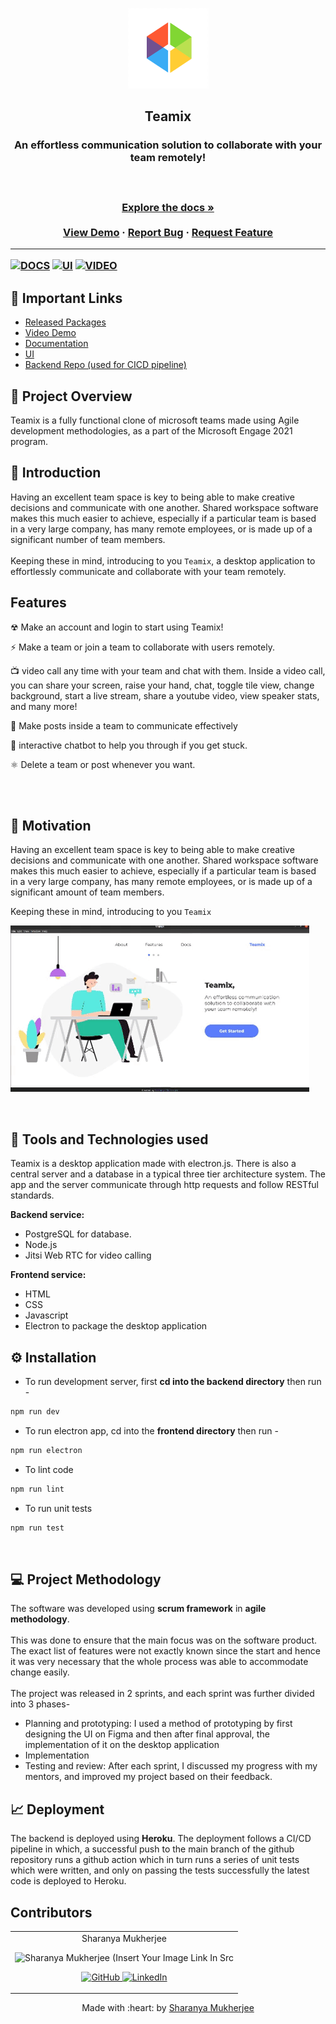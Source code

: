 <p align="center">
<a href="https://microsoft.acehacker.com/engage2021/">
	<img src="https://github.com/sharanya02/Teamix/blob/main/frontend/icon.png?raw=true" alt="Engage 21"/>
</a>
	<h2 align="center"> Teamix </h2>
	<h3 align="center"> An effortless communication solution to collaborate with your team remotely!<h3>
	<br />
<p align="center">
    <a href="https://docs.google.com/document/d/1ayBpxThUl-LSiEbMRk6PO29Vkzs6JzKYBtJACg6FwJU/edit?usp=sharing"><strong>Explore the docs »</strong></a>
    <br />
    <br />
    <a href="https://img.shields.io/badge/Video-Link%20to%20Video-blue?style=flat-square&logo=appveyor">View Demo</a>
    ·
    <a href="https://github.com/sharanya02/Teamix/issues">Report Bug</a>
    ·
    <a href="https://github.com/sharanya02/Teamix/issues">Request Feature</a>
	</p>
</p>

---

[![DOCS](https://img.shields.io/badge/Documentation-see%20docs-green?style=flat-square&logo=appveyor)](https://docs.google.com/document/d/1ayBpxThUl-LSiEbMRk6PO29Vkzs6JzKYBtJACg6FwJU/edit?usp=sharing) 
  [![UI ](https://img.shields.io/badge/User%20Interface-Link%20to%20UI-orange?style=flat-square&logo=appveyor)](https://www.figma.com/file/3SkFMId0IXsJMobMnReSO4/Engage?node-id=0%3A1)
[![VIDEO ](https://img.shields.io/badge/Video-Link%20to%20Video-blue?style=flat-square&logo=appveyor)](https://drive.google.com/file/d/1RyYq6SSZkVtjWR0m3NgGykxNThPl4TbK/view?usp=sharing)


## 🔗 Important Links
 * [Released Packages](https://github.com/sharanya02/Teamix/releases/tag/v1.0.0)
 * [Video Demo](https://drive.google.com/file/d/1RyYq6SSZkVtjWR0m3NgGykxNThPl4TbK/view?usp=sharing)
 * [Documentation](https://docs.google.com/document/d/1ayBpxThUl-LSiEbMRk6PO29Vkzs6JzKYBtJACg6FwJU/edit?usp=sharing)
 * [UI](https://www.figma.com/file/3SkFMId0IXsJMobMnReSO4/Engage?node-id=0%3A1)
 * [Backend Repo (used for CICD pipeline)](https://github.com/sharanya02/Teamix-backend)
	
## 📝 Project Overview

Teamix is a fully functional clone of microsoft teams made using Agile development methodologies, as a part of the Microsoft Engage 2021 program.

## 🎯 Introduction
	
Having an excellent team space is key to being able to make creative decisions and communicate with one another. 
	Shared workspace software makes this much easier to achieve, especially if a particular team is based in a very large company, has many remote employees, or is made up of a significant number of team members. 
	</br> </br>
Keeping these in mind, introducing to you `Teamix`, a desktop application to effortlessly communicate and collaborate with your team remotely.

## Features
	
☢ Make an account and login to start using Teamix!

⚡ Make a team or join a team to collaborate with users remotely.
	
📺 video call any time with your team and chat with them. Inside a video call, you can share your screen, raise your hand, chat, toggle tile view, change background,  start a live stream, share a youtube video, view speaker stats, and many more!

🌿 Make posts inside a team to communicate effectively

🧬 interactive chatbot to help you through if you get stuck.

⚛ Delete a team or post whenever you want.

<br> </br>
## 🌻 Motivation

Having an excellent team space is key to being able to make creative decisions and communicate with one another. Shared workspace software makes this much easier to achieve, especially if a particular team is based in a very large company, has many remote employees, or is made up of a significant amount of team members.

Keeping these in mind, introducing to you `Teamix`

![GIF demo](media/demo.gif)

<br/>

## 🧰 Tools and Technologies used

Teamix is a desktop application made with  electron.js. There is also a central server and a database in a typical three tier architecture system. The app and the server communicate through http requests and follow RESTful standards.

**Backend service:**
- PostgreSQL for database.
- Node.js
- Jitsi Web RTC for video calling

**Frontend service:**
- HTML
- CSS
- Javascript
- Electron to package the desktop application



## ⚙️ Installation
- To run development server, first **cd into the backend directory** then run -
```bash
npm run dev
```
- To run electron app, cd into the **frontend directory** then run -
```bash
npm run electron
```
- To lint code
```bash
npm run lint
```
- To run unit tests
```bash
npm run test
```
<br/>

 
## 💻 Project Methodology

The software was developed using **scrum framework** in **agile methodology**. 
</br></br>
This was done to ensure that the main focus was on the software product. The exact list of features were not exactly known since the start and hence it was very necessary that the whole process was able to accommodate change easily. 
</br></br>
The project was released in 2 sprints, and each sprint was further divided into 3 phases-

- Planning and prototyping: I used a method of prototyping by first designing the UI on Figma and then after final approval, the implementation of it on the desktop application
- Implementation
- Testing and review: After each sprint, I discussed my progress with my mentors, and improved my project based on their feedback.

## 📈 Deployment

The backend is deployed using **Heroku**. The deployment follows a CI/CD pipeline in which, a successful push to the main branch of the github repository runs a github action which in turn runs a series of unit tests which were written, and only on passing the tests successfully the latest code is deployed to Heroku.


## Contributors

<table>
	<tr align="center">
		<td>
		Sharanya Mukherjee
		<p align="center">
			<img src = "https://avatars.githubusercontent.com/u/59661067?s=400&u=380275c84d3c07dce16d669b01755d7f020d133a&v=4" width="150" height="150" alt="Sharanya Mukherjee (Insert Your Image Link In Src">
		</p>
			<p align="center">
				<a href = "https://github.com/sharanya02">
					<img src = "http://www.iconninja.com/files/241/825/211/round-collaboration-social-github-code-circle-network-icon.svg" width="36" height = "36" alt="GitHub"/>
				</a>
				<a href = "https://www.linkedin.com/in/sharanya02/">
					<img src = "http://www.iconninja.com/files/863/607/751/network-linkedin-social-connection-circular-circle-media-icon.svg" width="36" height="36" alt="LinkedIn"/>
				</a>
			</p>
		</td>
	</tr>
</table>

<p align="center">
	Made with :heart: by <a href="https://github.com/sharanya02">Sharanya Mukherjee</a>
</p>
